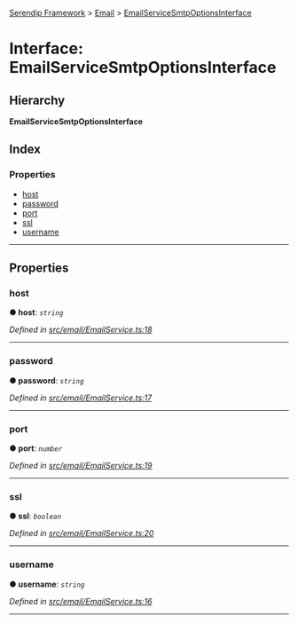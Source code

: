[Serendip Framework](../README.md) > [Email](../modules/email.md) > [EmailServiceSmtpOptionsInterface](../interfaces/email.emailservicesmtpoptionsinterface.md)

# Interface: EmailServiceSmtpOptionsInterface

## Hierarchy

**EmailServiceSmtpOptionsInterface**

## Index

### Properties

* [host](email.emailservicesmtpoptionsinterface.md#host)
* [password](email.emailservicesmtpoptionsinterface.md#password)
* [port](email.emailservicesmtpoptionsinterface.md#port)
* [ssl](email.emailservicesmtpoptionsinterface.md#ssl)
* [username](email.emailservicesmtpoptionsinterface.md#username)

---

## Properties

<a id="host"></a>

###  host

**● host**: *`string`*

*Defined in [src/email/EmailService.ts:18](https://github.com/m-esm/serendip/blob/17b0858/src/email/EmailService.ts#L18)*

___
<a id="password"></a>

###  password

**● password**: *`string`*

*Defined in [src/email/EmailService.ts:17](https://github.com/m-esm/serendip/blob/17b0858/src/email/EmailService.ts#L17)*

___
<a id="port"></a>

###  port

**● port**: *`number`*

*Defined in [src/email/EmailService.ts:19](https://github.com/m-esm/serendip/blob/17b0858/src/email/EmailService.ts#L19)*

___
<a id="ssl"></a>

###  ssl

**● ssl**: *`boolean`*

*Defined in [src/email/EmailService.ts:20](https://github.com/m-esm/serendip/blob/17b0858/src/email/EmailService.ts#L20)*

___
<a id="username"></a>

###  username

**● username**: *`string`*

*Defined in [src/email/EmailService.ts:16](https://github.com/m-esm/serendip/blob/17b0858/src/email/EmailService.ts#L16)*

___

